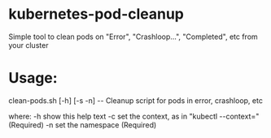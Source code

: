 # kubernetes-pod-cleanup
Simple tool to clean pods on "Error", "Crashloop...", "Completed", etc from your cluster

# Usage:


clean-pods.sh [-h] [-s -n] -- Cleanup script for pods in error, crashloop, etc
  
  where:
      -h  show this help text
      -c  set the context, as in  "kubectl --context=" (Required)
      -n  set the namespace (Required) 
    
 
